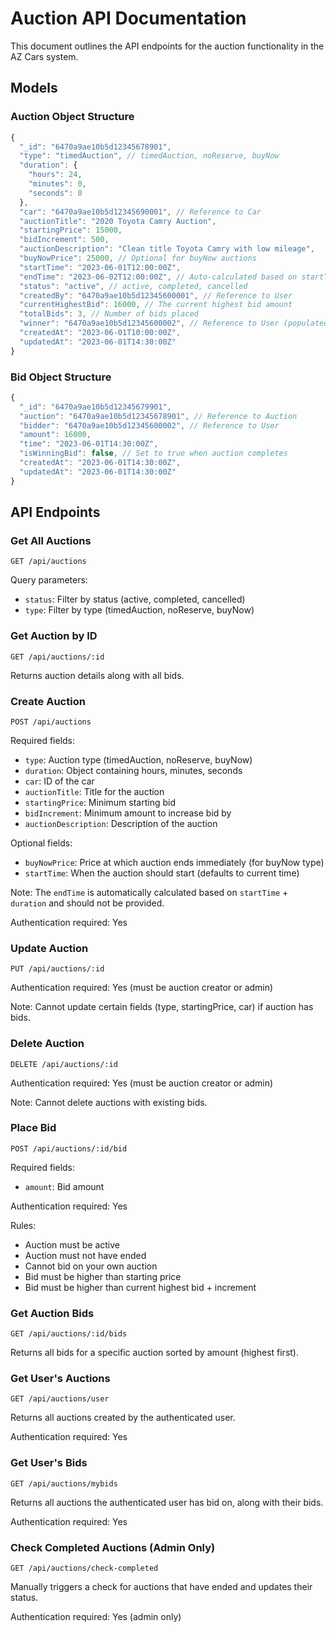 # Auction API Documentation

This document outlines the API endpoints for the auction functionality in the AZ Cars system.

## Models

### Auction Object Structure

```javascript
{
  "_id": "6470a9ae10b5d12345678901",
  "type": "timedAuction", // timedAuction, noReserve, buyNow
  "duration": {
    "hours": 24,
    "minutes": 0,
    "seconds": 0
  },
  "car": "6470a9ae10b5d12345690001", // Reference to Car
  "auctionTitle": "2020 Toyota Camry Auction",
  "startingPrice": 15000,
  "bidIncrement": 500,
  "auctionDescription": "Clean title Toyota Camry with low mileage",
  "buyNowPrice": 25000, // Optional for buyNow auctions
  "startTime": "2023-06-01T12:00:00Z",
  "endTime": "2023-06-02T12:00:00Z", // Auto-calculated based on startTime + duration
  "status": "active", // active, completed, cancelled
  "createdBy": "6470a9ae10b5d12345600001", // Reference to User
  "currentHighestBid": 16000, // The current highest bid amount
  "totalBids": 3, // Number of bids placed
  "winner": "6470a9ae10b5d12345600002", // Reference to User (populated after auction ends)
  "createdAt": "2023-06-01T10:00:00Z",
  "updatedAt": "2023-06-01T14:30:00Z"
}
```

### Bid Object Structure

```javascript
{
  "_id": "6470a9ae10b5d12345679901",
  "auction": "6470a9ae10b5d12345678901", // Reference to Auction
  "bidder": "6470a9ae10b5d12345600002", // Reference to User
  "amount": 16000,
  "time": "2023-06-01T14:30:00Z",
  "isWinningBid": false, // Set to true when auction completes
  "createdAt": "2023-06-01T14:30:00Z",
  "updatedAt": "2023-06-01T14:30:00Z"
}
```

## API Endpoints

### Get All Auctions

```
GET /api/auctions
```

Query parameters:
- `status`: Filter by status (active, completed, cancelled)
- `type`: Filter by type (timedAuction, noReserve, buyNow)

### Get Auction by ID

```
GET /api/auctions/:id
```

Returns auction details along with all bids.

### Create Auction

```
POST /api/auctions
```

Required fields:
- `type`: Auction type (timedAuction, noReserve, buyNow)
- `duration`: Object containing hours, minutes, seconds
- `car`: ID of the car
- `auctionTitle`: Title for the auction
- `startingPrice`: Minimum starting bid
- `bidIncrement`: Minimum amount to increase bid by
- `auctionDescription`: Description of the auction

Optional fields:
- `buyNowPrice`: Price at which auction ends immediately (for buyNow type)
- `startTime`: When the auction should start (defaults to current time)

Note: The `endTime` is automatically calculated based on `startTime` + `duration` and should not be provided.

Authentication required: Yes

### Update Auction

```
PUT /api/auctions/:id
```

Authentication required: Yes (must be auction creator or admin)

Note: Cannot update certain fields (type, startingPrice, car) if auction has bids.

### Delete Auction

```
DELETE /api/auctions/:id
```

Authentication required: Yes (must be auction creator or admin)

Note: Cannot delete auctions with existing bids.

### Place Bid

```
POST /api/auctions/:id/bid
```

Required fields:
- `amount`: Bid amount

Authentication required: Yes

Rules:
- Auction must be active
- Auction must not have ended
- Cannot bid on your own auction
- Bid must be higher than starting price
- Bid must be higher than current highest bid + increment

### Get Auction Bids

```
GET /api/auctions/:id/bids
```

Returns all bids for a specific auction sorted by amount (highest first).

### Get User's Auctions

```
GET /api/auctions/user
```

Returns all auctions created by the authenticated user.

Authentication required: Yes

### Get User's Bids

```
GET /api/auctions/mybids
```

Returns all auctions the authenticated user has bid on, along with their bids.

Authentication required: Yes

### Check Completed Auctions (Admin Only)

```
GET /api/auctions/check-completed
```

Manually triggers a check for auctions that have ended and updates their status.

Authentication required: Yes (admin only)